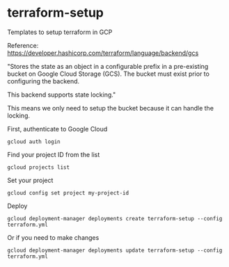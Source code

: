 # terraform-setup
Templates to setup terraform in GCP

Reference: https://developer.hashicorp.com/terraform/language/backend/gcs

"Stores the state as an object in a configurable prefix in a pre-existing bucket on Google Cloud Storage (GCS). The bucket must exist prior to configuring the backend.

This backend supports state locking."

This means we only need to setup the bucket because it can handle the locking.

First, authenticate to Google Cloud
```
gcloud auth login
```

Find your project ID from the list
```
gcloud projects list
```
Set your project
```
gcloud config set project my-project-id
```

Deploy
```
gcloud deployment-manager deployments create terraform-setup --config terraform.yml
```

Or if you need to make changes
```
gcloud deployment-manager deployments update terraform-setup --config terraform.yml
```